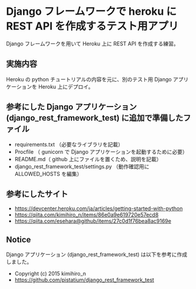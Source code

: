# Django フレームワークで heroku に REST API を作成するテスト用アプリ

Django フレームワークを用いて Heroku 上に REST API を作成する練習。


## 実施内容

Heroku の python チュートリアルの内容を元に、別のテスト用 Django アプリケーションを Heroku 上にデプロイ。


## 参考にした Django アプリケーション (django_rest_framework_test) に追加で準備したファイル

- requirements.txt （必要なライブラリを記載）
- Procfile （ gunicorn で Django アプリケーションを起動するために必要）
- README.md（ github 上にファイルを置くため、説明を記載）
- django_rest_framework_test/settings.py （動作確認用に ALLOWED_HOSTS を編集）


## 参考にしたサイト
- https://devcenter.heroku.com/ja/articles/getting-started-with-python
- https://qiita.com/kimihiro_n/items/86e0a9e619720e57ecd8
- https://qiita.com/esehara@github/items/27c0d1f76bea8ac9169e


## Notice

Django アプリケーション (django_rest_framework_test) は以下を参考に作成しました。
- Copyright (c) 2015 kimihiro_n
- https://github.com/pistatium/django_rest_framework_test

